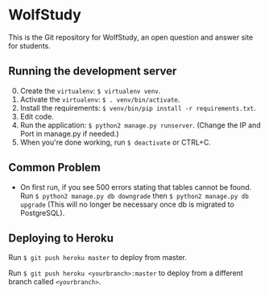 WolfStudy
=========

This is the Git repository for WolfStudy, an open question and answer site for students.

Running the development server
------------------------------

0. Create the `virtualenv`: `$ virtualenv venv`.
1. Activate the `virtualenv`: `$ . venv/bin/activate`.
2. Install the requirements: `$ venv/bin/pip install -r requirements.txt`.
3. Edit code.
4. Run the application: `$ python2 manage.py runserver`. (Change the IP and Port in manage.py if needed.)
5. When you're done working, run `$ deactivate` or CTRL+C.

Common Problem
--------------

- On first run, if you see 500 errors stating that tables cannot be found. Run `$ python2 manage.py db downgrade` then `$ python2 manage.py db upgrade` (This will no longer be necessary once db is migrated to PostgreSQL).

Deploying to Heroku
-------------------

Run `$ git push heroku master` to deploy from master.

Run `$ git push heroku <yourbranch>:master` to deploy from a different branch called `<yourbranch>`.
